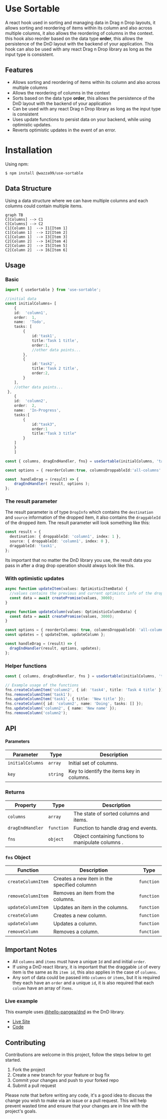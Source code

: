 # Use Sortable

A react hook used in sorting and managing data in Drag n Drop layouts, it allows sorting and reordering of items within its column and also across multiple columns, it also allows the reordering of columns in the context. this hook also reorder based on the data type **order**, this allows the persistence of the DnD layout with the backend of your application. This hook can also be used with any react Drag n Drop library as long as the input type is consistent.

## Features

- Allows sorting and reordering of items within its column and also across multiple columns
- Allows the reordering of columns in the context
- Sorts based on the data type **order**, this allows the persistence of the DnD layout with the backend of your application
- Can be used with any react Drag n Drop library as long as the input type is consistent
- Uses update functions to persist data on your backend, while using optimistic updates.
- Reverts optimistic updates in the event of an error.

# Installation

Using npm:

```
$ npm install @wazza99/use-sortable
```

## Data Structure

Using a data structure where we can have multiple columns and each columns could contain multiple items.

```mermaid
graph TB
C[Columns] --> C1
C[Columns] --> C2
C1[Column 1]  --> I1[Item 1]
C1[Column 1]  --> I2[Item 2]
C1[Column 1]  --> I3[Item 3]
C2[Column 2]  --> I4[Item 4]
C2[Column 2]  --> I5[Item 5]
C2[Column 2]  --> I6[Item 6]
```

## Usage

### Basic

```typescript
import { useSortable } from 'use-sortable';

//initial data
const initialColumns= [
	{
	id:  'column1',
	order:  1,
	name:  'Todo',
	tasks: [
		{
			id:'task1',
			title:'Task 1 title',
			order:1,
			//other data points...
		},
		{
			id:'task2',
			title:'Task 2 title',
			order:2,
		}
	],
	//other data points...
 },
	{
	id:  'column2',
	order:  2,
	name:  'In-Progress',
	tasks:[
		{
			id:"task3",
			order:1
			title:"Task 3 title"
		}
	]
	}
	]

const { columns, dragEndHandler, fns} = useSortable(initialColumns, 'tasks');

const options = { reorderColumn:true, columnsDroppableId:'all-columns' }

const  handleDrag = (result) => {
	dragEndHandler( result, options );
};
```

### The result parameter

The result parameter is of type `DropInfo` which contains the `destination` and `source` information of the dropped item, it also contains the `draggableId` of the dropped item. The result parameter will look something like this:

```typescript
const result = {
  destination: { droppableId: 'column1', index: 1 },
  source: { droppableId: 'column1', index: 0 },
  draggableId: 'task1',
};
```

Its important that no matter the DnD library you use, the result data you pass in after a drag drop operation should always look like this.

### With optimistic updates

```typescript
async function updateItem(values: OptimisticItemData) {
  //values contains the previous and current optimistc info of the dropped item, you can use this to update your backend
  const data = await createPromise(values, 3000);
}

async function updateColumn(values: OptimisticColumnData) {
  const data = await createPromise(values, 3000);
}

const options = { reorderColumns: true, columnsDroppableId: 'all-columns' };
const updates = { updateItem, updateColumn };

const handleDrag = (result) => {
  dragEndHandler(result, options, updates);
};
```

### Helper functions

```typescript
const { columns, dragEndHandler, fns } = useSortable(initialColumns, 'tasks');

// Example usage of the functions
fns.createColumnItem('column2', { id: 'task4', title: 'Task 4 title' });
fns.removeColumnItem('task1');
fns.updateColumnItem('task1', { title: 'New title' });
fns.createColumn({ id: 'column2', name: 'Doing', tasks: [] });
fns.updateColumn('column2', { name: 'New name' });
fns.removeColumn('column2');
```

## API

#### Parameters

| Parameter        | Type     | Description                               |
| ---------------- | -------- | ----------------------------------------- |
| `initialColumns` | `array`  | Initial set of columns.                   |
| `key`            | `string` | Key to identify the items key in columns. |

### Returns

| Property         | Type       | Description                                         |
| ---------------- | ---------- | --------------------------------------------------- |
| `columns`        | `array`    | The state of sorted columns and items.              |
| `dragEndHandler` | `function` | Function to handle drag end events.                 |
| `fns`            | `object`   | Object containing functions to manipulate columns . |

### `fns` Object

| Function           | Description                                 | Type       |
| ------------------ | ------------------------------------------- | ---------- |
| `createColumnItem` | Creates a new item in the specified columnn | `function` |
| `removeColumnItem` | Removes an item from the columns.           | `function` |
| `updateColumnItem` | Updates an item in the columns.             | `function` |
| `createColumn`     | Creates a new column.                       | `function` |
| `updateColumn`     | Updates a column.                           | `function` |
| `removeColumn`     | Removes a column.                           | `function` |

## Important Notes

- All `columns` and `items` must have a unique `Id` and and initial `order`.
- If using a DnD react library, it is important that the draggable `id` of every item is the same as its `item id`, this also applies in the case of `columns`.
- Any sort of data could be passed into `columns` or `items`, but it is required they each have an `order` and a unique `id`, it is also required that each `column` have an array of i`tems`.

### Live example

This example uses [@hello-pangea/dnd](https://github.com/hello-pangea/dnd) as the DnD library.

- [Live Site](https://use-sortable-example.netlify.app/)
- [Code](https://github.com/leoikeh99/use-sortable/tree/main/example)

## Contributing

Contributions are welcome in this project, follow the steps below to get started.

1. Fork the project
2. Create a new branch for your feature or bug fix
3. Commit your changes and push to your forked repo
4. Submit a pull request

Please note that before writing any code, it's a good idea to discuss the change you wish to make via an issue or a pull request. This will help prevent wasted time and ensure that your changes are in line with the project's goals.
